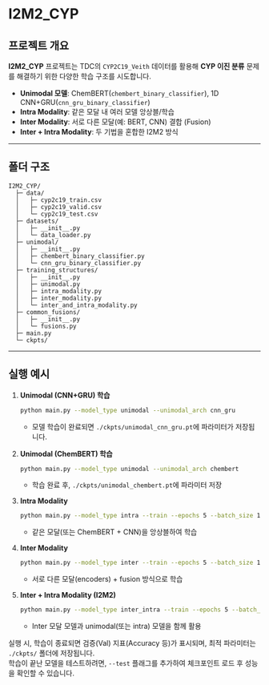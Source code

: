 # I2M2_CYP

## 프로젝트 개요

**I2M2_CYP** 프로젝트는 TDC의 `CYP2C19_Veith` 데이터를 활용해 **CYP 이진 분류** 문제를 해결하기 위한 다양한 학습 구조를 시도합니다.  
- **Unimodal 모델**: ChemBERT(`chembert_binary_classifier`), 1D CNN+GRU(`cnn_gru_binary_classifier`)  
- **Intra Modality**: 같은 모달 내 여러 모델 앙상블/학습  
- **Inter Modality**: 서로 다른 모달(예: BERT, CNN) 결합 (Fusion)  
- **Inter + Intra Modality**: 두 기법을 혼합한 I2M2 방식


---

## 폴더 구조

```
I2M2_CYP/
  ├─ data/
  │   ├─ cyp2c19_train.csv  
  │   ├─ cyp2c19_valid.csv  
  │   └─ cyp2c19_test.csv  
  ├─ datasets/  
  │   ├─ __init__.py  
  │   └─ data_loader.py              
  ├─ unimodal/  
  │   ├─ __init__.py  
  │   ├─ chembert_binary_classifier.py    
  │   └─ cnn_gru_binary_classifier.py     
  ├─ training_structures/  
  │   ├─ __init__.py  
  │   ├─ unimodal.py                 
  │   ├─ intra_modality.py           
  │   ├─ inter_modality.py           
  │   └─ inter_and_intra_modality.py  
  ├─ common_fusions/  
  │   ├─ __init__.py  
  │   └─ fusions.py                  
  ├─ main.py                         
  └─ ckpts/                          
```

---

## 실행 예시

1. **Unimodal (CNN+GRU) 학습**  
   ```bash
   python main.py --model_type unimodal --unimodal_arch cnn_gru        --train --epochs 5 --batch_size 16
   ```
   - 모델 학습이 완료되면 `./ckpts/unimodal_cnn_gru.pt`에 파라미터가 저장됩니다.

2. **Unimodal (ChemBERT) 학습**  
   ```bash
   python main.py --model_type unimodal --unimodal_arch chembert        --train --epochs 5 --batch_size 16
   ```
   - 학습 완료 후, `./ckpts/unimodal_chembert.pt`에 파라미터 저장

3. **Intra Modality**  
   ```bash
   python main.py --model_type intra --train --epochs 5 --batch_size 16
   ```
   - 같은 모달(또는 ChemBERT + CNN)을 앙상블하여 학습

4. **Inter Modality**  
   ```bash
   python main.py --model_type inter --train --epochs 5 --batch_size 16
   ```
   - 서로 다른 모달(encoders) + fusion 방식으로 학습

5. **Inter + Intra Modality (I2M2)**  
   ```bash
   python main.py --model_type inter_intra --train --epochs 5 --batch_size 16
   ```
   - Inter 모달 모델과 unimodal(또는 intra) 모델을 함께 활용

실행 시, 학습이 종료되면 검증(Val) 지표(Accuracy 등)가 표시되며, 최적 파라미터는 `./ckpts/` 폴더에 저장됩니다.  
학습이 끝난 모델을 테스트하려면, `--test` 플래그를 추가하여 체크포인트 로드 후 성능을 확인할 수 있습니다.